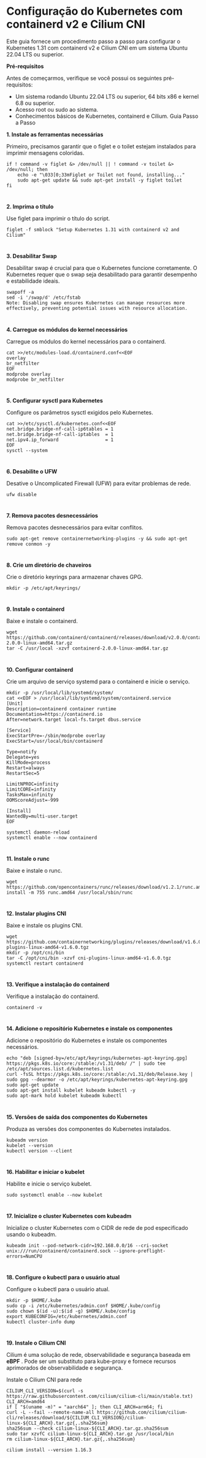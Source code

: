 # Configuração do Kubernetes com containerd v2 e Cilium CNI
Este guia fornece um procedimento passo a passo para configurar o Kubernetes 1.31 com containerd v2 e Cilium CNI em um sistema Ubuntu 22.04 LTS ou superior.

**Pré-requisitos**

Antes de começarmos, verifique se você possui os seguintes pré-requisitos:

* Um sistema rodando Ubuntu 22.04 LTS ou superior, 64 bits x86 e kernel 6.8 ou superior.
* Acesso root ou sudo ao sistema.
* Conhecimentos básicos de Kubernetes, containerd e Cilium.
Guia Passo a Passo

**1. Instale as ferramentas necessárias**

Primeiro, precisamos garantir que o figlet e o toilet estejam instalados para imprimir mensagens coloridas.

```
if ! command -v figlet &> /dev/null || ! command -v toilet &> /dev/null; then
    echo -e "\033[0;33mFiglet or Toilet not found, installing..."
    sudo apt-get update && sudo apt-get install -y figlet toilet
fi
```
#
**2. Imprima o título**

Use figlet para imprimir o título do script.
```
figlet -f smblock "Setup Kubernetes 1.31 with containerd v2 and Cilium"
```
#
**3. Desabilitar Swap**

Desabilitar swap é crucial para que o Kubernetes funcione corretamente. O Kubernetes requer que o swap seja desabilitado para garantir desempenho e estabilidade ideais.
```
swapoff -a
sed -i '/swap/d' /etc/fstab
Note: Disabling swap ensures Kubernetes can manage resources more effectively, preventing potential issues with resource allocation.
```
#
**4. Carregue os módulos do kernel necessários**

Carregue os módulos do kernel necessários para o containerd.
```
cat >>/etc/modules-load.d/containerd.conf<<EOF
overlay
br_netfilter
EOF
modprobe overlay
modprobe br_netfilter
```
#
**5. Configurar sysctl para Kubernetes**

Configure os parâmetros sysctl exigidos pelo Kubernetes.
```
cat >>/etc/sysctl.d/kubernetes.conf<<EOF
net.bridge.bridge-nf-call-ip6tables = 1
net.bridge.bridge-nf-call-iptables  = 1
net.ipv4.ip_forward                 = 1
EOF
sysctl --system
```
#
**6. Desabilite o UFW**

Desative o Uncomplicated Firewall (UFW) para evitar problemas de rede.
```
ufw disable
```
#
**7. Remova pacotes desnecessários**

Remova pacotes desnecessários para evitar conflitos.
```
sudo apt-get remove containernetworking-plugins -y && sudo apt-get remove conmon -y
```
#
**8. Crie um diretório de chaveiros**

Crie o diretório keyrings para armazenar chaves GPG.
```
mkdir -p /etc/apt/keyrings/
```
#
**9. Instale o containerd**

Baixe e instale o containerd.
```
wget https://github.com/containerd/containerd/releases/download/v2.0.0/containerd-2.0.0-linux-amd64.tar.gz
tar -C /usr/local -xzvf containerd-2.0.0-linux-amd64.tar.gz
```
#
**10. Configurar containerd**

Crie um arquivo de serviço systemd para o containerd e inicie o serviço.
```
mkdir -p /usr/local/lib/systemd/system/
cat <<EOF > /usr/local/lib/systemd/system/containerd.service
[Unit]
Description=containerd container runtime
Documentation=https://containerd.io
After=network.target local-fs.target dbus.service

[Service]
ExecStartPre=-/sbin/modprobe overlay
ExecStart=/usr/local/bin/containerd

Type=notify
Delegate=yes
KillMode=process
Restart=always
RestartSec=5

LimitNPROC=infinity
LimitCORE=infinity
TasksMax=infinity
OOMScoreAdjust=-999

[Install]
WantedBy=multi-user.target
EOF

systemctl daemon-reload
systemctl enable --now containerd
```
#
**11. Instale o runc**

Baixe e instale o runc.
```
wget https://github.com/opencontainers/runc/releases/download/v1.2.1/runc.amd64
install -m 755 runc.amd64 /usr/local/sbin/runc
```
#
**12. Instalar plugins CNI**

Baixe e instale os plugins CNI.
```
wget https://github.com/containernetworking/plugins/releases/download/v1.6.0/cni-plugins-linux-amd64-v1.6.0.tgz
mkdir -p /opt/cni/bin
tar -C /opt/cni/bin -xzvf cni-plugins-linux-amd64-v1.6.0.tgz
systemctl restart containerd
```
#
**13. Verifique a instalação do containerd**

Verifique a instalação do containerd.
```
containerd -v
```
#
**14. Adicione o repositório Kubernetes e instale os componentes**

Adicione o repositório do Kubernetes e instale os componentes necessários.
```
echo "deb [signed-by=/etc/apt/keyrings/kubernetes-apt-keyring.gpg] https://pkgs.k8s.io/core:/stable:/v1.31/deb/ /" | sudo tee /etc/apt/sources.list.d/kubernetes.list
curl -fsSL https://pkgs.k8s.io/core:/stable:/v1.31/deb/Release.key | sudo gpg --dearmor -o /etc/apt/keyrings/kubernetes-apt-keyring.gpg
sudo apt-get update
sudo apt-get install kubelet kubeadm kubectl -y
sudo apt-mark hold kubelet kubeadm kubectl
```
#
**15. Versões de saída dos componentes do Kubernetes**

Produza as versões dos componentes do Kubernetes instalados.
```
kubeadm version
kubelet --version
kubectl version --client
```
#
**16. Habilitar e iniciar o kubelet**

Habilite e inicie o serviço kubelet.
```
sudo systemctl enable --now kubelet
```
#
**17. Inicialize o cluster Kubernetes com kubeadm**

Inicialize o cluster Kubernetes com o CIDR de rede de pod especificado usando o kubeadm.
```
kubeadm init --pod-network-cidr=192.168.0.0/16 --cri-socket unix:///run/containerd/containerd.sock --ignore-preflight-errors=NumCPU
```
#
**18. Configure o kubectl para o usuário atual**

Configure o kubectl para o usuário atual.
```
mkdir -p $HOME/.kube
sudo cp -i /etc/kubernetes/admin.conf $HOME/.kube/config
sudo chown $(id -u):$(id -g) $HOME/.kube/config
export KUBECONFIG=/etc/kubernetes/admin.conf
kubectl cluster-info dump
```
#
**19. Instale o Cilium CNI**

Cilium é uma solução de rede, observabilidade e segurança baseada em **eBPF** . Pode ser um substituto para kube-proxy e fornece recursos aprimorados de observabilidade e segurança.

Instale o Cilium CNI para rede
```
CILIUM_CLI_VERSION=$(curl -s https://raw.githubusercontent.com/cilium/cilium-cli/main/stable.txt)
CLI_ARCH=amd64
if [ "$(uname -m)" = "aarch64" ]; then CLI_ARCH=arm64; fi
curl -L --fail --remote-name-all https://github.com/cilium/cilium-cli/releases/download/${CILIUM_CLI_VERSION}/cilium-linux-${CLI_ARCH}.tar.gz{,.sha256sum}
sha256sum --check cilium-linux-${CLI_ARCH}.tar.gz.sha256sum
sudo tar xzvfC cilium-linux-${CLI_ARCH}.tar.gz /usr/local/bin
rm cilium-linux-${CLI_ARCH}.tar.gz{,.sha256sum}

cilium install --version 1.16.3
```
#

